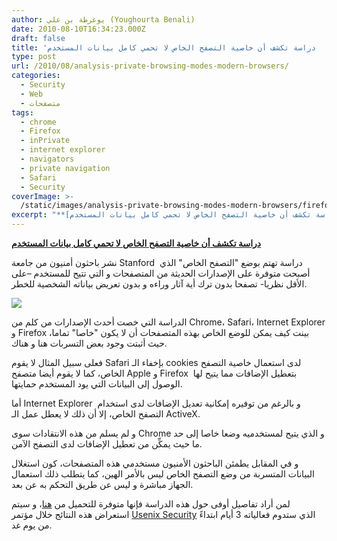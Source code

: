 ```yaml
---
author: يوغرطة بن علي (Youghourta Benali)
date: 2010-08-10T16:34:23.000Z
draft: false
title: 'دراسة تكشف أن خاصية التصفح الخاص لا تحمي كامل بيانات المستخدم  '
type: post
url: /2010/08/analysis-private-browsing-modes-modern-browsers/
categories:
  - Security
  - Web
  - متصفحات
tags:
  - chrome
  - Firefox
  - inPrivate
  - internet explorer
  - navigators
  - private navigation
  - Safari
  - Security
coverImage: >-
  /static/images/analysis-private-browsing-modes-modern-browsers/firefox-private.jpg
excerpt: "**[دراسة تكشف أن خاصية التصفح الخاص لا تحمي كامل بيانات المستخدم](https://www.it-scoop.com/2010/08/analysis-private-browsing-modes-modern-browsers)**\n\nنشر باحثون أمنيون من جامعة Stanford\_ دراسة تهتم بوضع \"التصفح الخاص\" الذي أصبحت متوفرة على الإصدارات الحديثة من المتصفحات و التي تتيح للمستخدم –على الأقل نظريا- تصفحا بدون ترك أية"
---
```

**[دراسة تكشف أن خاصية التصفح الخاص لا تحمي كامل بيانات المستخدم](https://www.it-scoop.com/2010/08/analysis-private-browsing-modes-modern-browsers)**

نشر باحثون أمنيون من جامعة Stanford  دراسة تهتم بوضع "التصفح الخاص" الذي أصبحت متوفرة على الإصدارات الحديثة من المتصفحات و التي تتيح للمستخدم –على الأقل نظريا- تصفحا بدون ترك أية آثار وراءه و بدون تعريض بياناته الشخصية للخطر.

![](/static/images/analysis-private-browsing-modes-modern-browsers/firefox-private.jpg)

الدراسة التي خصت أحدث الإصدارات من كلم من Chrome، Safari، Internet Explorer و Firefox بينت كيف يمكن للوضع الخاص بهذه المتصفحات أن لا يكون "خاصا" تماما، حيث أثبتت وجود بعض التسربات هنا و هناك.

فعلى سبيل المثال لا يقوم Safari بإخفاء الـ cookies لدى استعمال خاصية التصفح الخاص، كما لا يقوم أيضا متصفح Apple و Firefox  بتعطيل الإضافات مما يتيح لها الوصول إلى البيانات التي يود المستخدم حمايتها.

أما Internet Explorer  و بالرغم من توفيره إمكانية تعديل الإضافات لدى استخدام التصفح الخاص، إلا أن ذلك لا يعطل عمل الـ ActiveX.

و لم يسلم من هذه الانتقادات سوى Chrome و الذي يتيح لمستخدميه وضعا خاصا إلى حد ما حيث يمكِّن من تعطيل الإضافات لدى التصفح الآمن.

و في المقابل يطمئن الباحثون الأمنيون مستخدمي هذه المتصفحات، كون استغلال البيانات المتسربة من وضع التصفح الخاص ليس بالأمر الهين، كما يتطلب ذلك استعمال الجهاز مباشرة و ليس عن طريق التحكم به عن بعد.

لمن أراد تفاصيل أوفى حول هذه الدراسة فإنها متوفرة للتحميل من [هنا](http://crypto.stanford.edu/~dabo/pubs/papers/privatebrowsing.pdf)، و سيتم استعراض هذه النتائج خلال مؤتمر [Usenix Security](http://www.usenix.org/) الذي ستدوم فعالياته 3 أيام ابتداءً من يوم غد.
